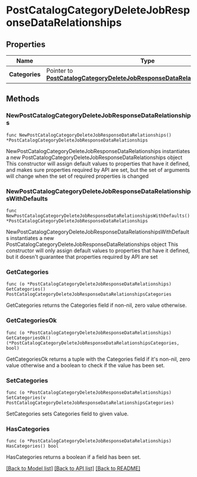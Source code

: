 # PostCatalogCategoryDeleteJobResponseDataRelationships

## Properties

Name | Type | Description | Notes
------------ | ------------- | ------------- | -------------
**Categories** | Pointer to [**PostCatalogCategoryDeleteJobResponseDataRelationshipsCategories**](PostCatalogCategoryDeleteJobResponseDataRelationshipsCategories.md) |  | [optional] 

## Methods

### NewPostCatalogCategoryDeleteJobResponseDataRelationships

`func NewPostCatalogCategoryDeleteJobResponseDataRelationships() *PostCatalogCategoryDeleteJobResponseDataRelationships`

NewPostCatalogCategoryDeleteJobResponseDataRelationships instantiates a new PostCatalogCategoryDeleteJobResponseDataRelationships object
This constructor will assign default values to properties that have it defined,
and makes sure properties required by API are set, but the set of arguments
will change when the set of required properties is changed

### NewPostCatalogCategoryDeleteJobResponseDataRelationshipsWithDefaults

`func NewPostCatalogCategoryDeleteJobResponseDataRelationshipsWithDefaults() *PostCatalogCategoryDeleteJobResponseDataRelationships`

NewPostCatalogCategoryDeleteJobResponseDataRelationshipsWithDefaults instantiates a new PostCatalogCategoryDeleteJobResponseDataRelationships object
This constructor will only assign default values to properties that have it defined,
but it doesn't guarantee that properties required by API are set

### GetCategories

`func (o *PostCatalogCategoryDeleteJobResponseDataRelationships) GetCategories() PostCatalogCategoryDeleteJobResponseDataRelationshipsCategories`

GetCategories returns the Categories field if non-nil, zero value otherwise.

### GetCategoriesOk

`func (o *PostCatalogCategoryDeleteJobResponseDataRelationships) GetCategoriesOk() (*PostCatalogCategoryDeleteJobResponseDataRelationshipsCategories, bool)`

GetCategoriesOk returns a tuple with the Categories field if it's non-nil, zero value otherwise
and a boolean to check if the value has been set.

### SetCategories

`func (o *PostCatalogCategoryDeleteJobResponseDataRelationships) SetCategories(v PostCatalogCategoryDeleteJobResponseDataRelationshipsCategories)`

SetCategories sets Categories field to given value.

### HasCategories

`func (o *PostCatalogCategoryDeleteJobResponseDataRelationships) HasCategories() bool`

HasCategories returns a boolean if a field has been set.


[[Back to Model list]](../README.md#documentation-for-models) [[Back to API list]](../README.md#documentation-for-api-endpoints) [[Back to README]](../README.md)


